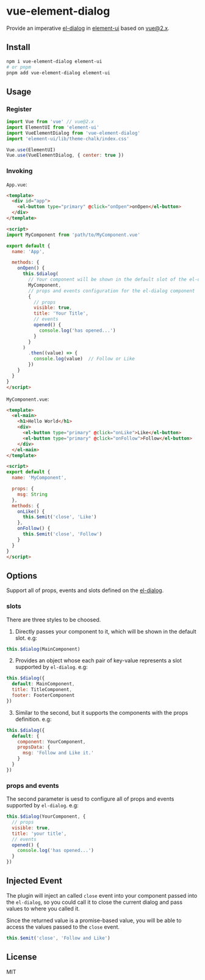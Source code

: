 # vue-element-dialog

Provide an imperative [el-dialog](https://element.eleme.cn/#/en-US/component/dialog) in [element-ui](https://element.eleme.cn/#/en-US) based on vue@2.x.

## Install

```bash
npm i vue-element-dialog element-ui
# or pnpm
pnpm add vue-element-dialog element-ui
```

## Usage

### Register

```js
import Vue from 'vue' // vue@2.x
import ElementUI from 'element-ui'
import VueElementDialog from 'vue-element-dialog'
import 'element-ui/lib/theme-chalk/index.css'

Vue.use(ElementUI)
Vue.use(VueElementDialog, { center: true })
```

### Invoking

`App.vue`:

```html
<template>
  <div id="app">
    <el-button type="primary" @click="onOpen">onOpen</el-button>
  </div>
</template>

<script>
import MyComponent from 'path/to/MyComponent.vue'

export default {
  name: 'App',

  methods: {
    onOpen() {
      this.$dialog(
        // Your component will be shown in the default slot of the el-dialog component.
        MyComponent,
        // props and events configuration for the el-dialog component
        {
          // props
          visible: true,
          title: 'Your Title',
          // events
          opened() {
            console.log('has opened...')
          }
        }
      )
        .then((value) => {
          console.log(value)  // Follow or Like
        })
    }
  }
}
</script>
```

`MyComponent.vue`:

```html
<template>
  <el-main>
    <h1>Hello World</h1>
    <div>
      <el-button type="primary" @click="onLike">Like</el-button>
      <el-button type="primary" @click="onFollow">Follow</el-button>
    </div>
  </el-main>
</template>

<script>
export default {
  name: 'MyComponent',

  props: {
    msg: String
  },
  methods: {
    onLike() {
      this.$emit('close', 'Like')
    },
    onFollow() {
      this.$emit('close', 'Follow')
    }
  }
}
</script>
```

## Options

Support all of props, events and slots defined on the [el-dialog](https://element.eleme.cn/#/en-US/component/dialog).

### slots

There are three styles to be choosed.

1. Directly passes your component to it, which will be shown in the default slot. e.g:

```js
this.$dialog(MainComponent)
```

2. Provides an object whose each pair of key-value represents a slot supported by `el-dialog`. e.g:

```js
this.$dialog({
  default: MainComponent,
  title: TitleComponent,
  footer: FooterComponent
})
```

3. Similar to the second, but it supports the components with the props definition. e.g:

```js
this.$dialog({
  default: {
    component: YourComponent,
    propsData: {
      msg: 'Follow and Like it.'
    }
  }
})
```

### props and events

The second parameter is uesd to configure all of props and events supported by `el-dialog`. e.g:

```js
this.$dialog(YourComponent, {
  // props
  visible: true,
  title: 'your title',
  // events
  opened() {
    console.log('has opened...')
  }
})
```

## Injected Event

The plugin will inject an called `close` event into your component passed into the `el-dialog`, 
so you could call it to close the current dialog and pass values to where you called it.

Since the returned value is a promise-based value, you will be able to access the values 
passed to the `close` event. 

```js
this.$emit('close', 'Follow and Like')
```

## License

MIT
